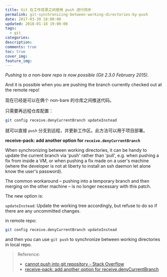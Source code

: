```yaml
---
title: Git 在工作目录之间使用 push 进行同步
permalink: git-synchronizing-between-working-directories-by-push
date: 2017-03-30 18:00:00
updated: 2018-01-18 19:00:00
tags:
  - git
categories:
description:
comments: true
toc: true
cover_img:
feature_img:
---
```


_Pushing to a non-bare repo is now possible (Git 2.3.0 February 2015)._

And it is possible when you are pushing the branch currently checked out at the remote repo!

现在已经是可以在俩个 non-bare 的仓库之间推送代码。

只需要再远程仓库配置：

```bash
git config receive.denyCurrentBranch updateInstead
```

就可以直接 `push` 分支到远程，并更新工作区。此方法可以用于项目部署。

<!--more -->

**receive-pack: add another option for `receive.denyCurrentBranch`**

When synchronizing between working directories, it can be handy to update the current branch via 'push' rather than 'pull', e.g. when pushing a fix from inside a VM, or when pushing a fix made on a user's machine (where the developer is not at liberty to install an ssh daemon let alone know the user's password).

The common workaround – pushing into a temporary branch and then merging on the other machine – is no longer necessary with this patch.

The new option is:

`updateInstead`: Update the working tree accordingly, but refuse to do so if there are any uncommitted changes.

in remote repo:

```bash
git config receive.denyCurrentBranch updateInstead
```

and then you can use `git push` to synchronize between working directories in local repo.

> Reference:
>
> - [cannot push into git repository - Stack Overflow](http://stackoverflow.com/questions/3221859/cannot-push-into-git-repository)
> - [receive-pack: add another option for receive.denyCurrentBranch](https://github.com/git/git/commit/1404bcbb6b3bdb248d32024430644e55faec91ce)
